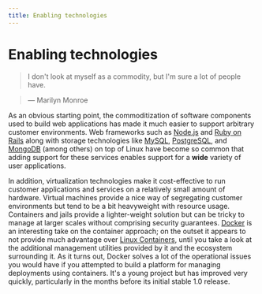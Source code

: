 ```yaml
---
title: Enabling technologies
---
```


# Enabling technologies

> I don't look at myself as a commodity, but I'm sure a lot of people have.

> — Marilyn Monroe

As an obvious starting point, the commoditization of software components used to build web applications has made it much easier to support arbitrary customer environments. Web frameworks such as [Node.js](//nodejs.org) and [Ruby on Rails](//rubyonrails.org/) along with storage technologies like [MySQL](//www.mysql.com), [PostgreSQL](//www.postgresql.org/), and [MongoDB](//www.mongodb.com/) (among others) on top of Linux have become so common that adding support for these services enables support for a **wide** variety of user applications.

In addition, virtualization technologies make it cost-effective to run customer applications and services on a relatively small amount of hardware. Virtual machines provide a nice way of segregating customer environments but tend to be a bit heavyweight with resource usage. Containers and jails provide a lighter-weight solution but can be tricky to manage at larger scales without comprising security guarantees. [Docker](//www.docker.com) is an interesting take on the container approach; on the outset it appears to not provide much advantage over [Linux Containers](//linuxcontainers.org/), until you take a look at the additional management utilities provided by it and the ecosystem surrounding it. As it turns out, Docker solves a lot of the operational issues you would have if you attempted to build a platform for managing deployments using containers. It's a young project but has improved very quickly, particularly in the months before its initial stable 1.0 release.
